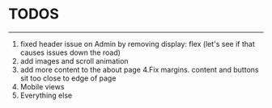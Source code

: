# TODOS

---

1. fixed header issue on Admin by removing display: flex (let's see if that causes issues down the road)
2. add images and scroll animation
3. add more content to the about page
   4.Fix margins. content and buttons sit too close to edge of page
4. Mobile views
5. Everything else
